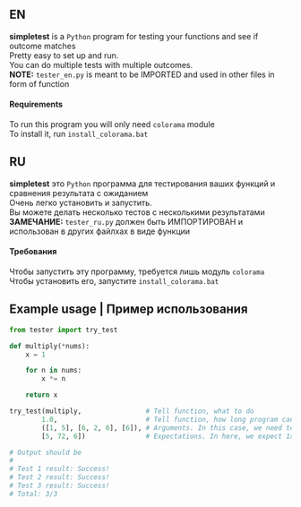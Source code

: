 ## EN
**simpletest** is a ``Python`` program for testing your functions and see if outcome matches\
Pretty easy to set up and run.\
You can do multiple tests with multiple outcomes.\
**NOTE:** ``tester_en.py`` is meant to be IMPORTED and used in other files in form of function

#### Requirements
To run this program you will only need ``colorama`` module\
To install it, run ``install_colorama.bat``

## RU
**simpletest** это ``Python`` программа для тестирования ваших функций и сравнения результата с ожиданием\
Очень легко установить и запустить.\
Вы можете делать несколько тестов с несколькими результатами\
**ЗАМЕЧАНИЕ:** ``tester_ru.py`` должен быть ИМПОРТИРОВАН и использован в других файлхах в виде функции

#### Требования
Чтобы запустить эту программу, требуется лишь модуль ``colorama``\
Чтобы установить его, запустите ``install_colorama.bat``

## Example usage | Пример использования
```py
from tester import try_test

def multiply(*nums):
    x = 1

    for n in nums:
        x *= n

    return x

try_test(multiply,                # Tell function, what to do
        1.0,                      # Tell function, how long program can run
        ([1, 5], [6, 2, 6], [6]), # Arguments. In this case, we need to do 1x5, 6x2x6, and single number 6
        [5, 72, 6])               # Expectations. In here, we expect 1x5=5, 6x2x6=72 and 6=6

# Output should be
#
# Test 1 result: Success!
# Test 2 result: Success!
# Test 3 result: Success!
# Total: 3/3
```
